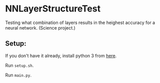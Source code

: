 # NNLayerStructureTest
Testing what combination of layers results in the heighest accuracy for a neural network. (Science project.)

## Setup:
If you don't have it already, install python 3 from [here](https://www.python.org/downloads/).

Run `setup.sh`.

Run `main.py`.
